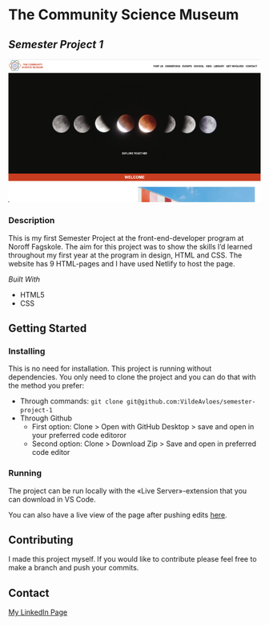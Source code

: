 # The Community Science Museum
## _Semester Project 1_
![Screenshot of the front page of The Community Science Musem. The front page has a menu on the top and a big picture of the moon in different phases.](/images/The-Community-Science-Museum.png)

### Description
This is my first Semester Project at the front-end-developer program at Noroff Fagskole. The aim for this project was to show the skills I’d learned throughout my first year at the program in design, HTML and CSS. The website has 9 HTML-pages and I have used Netlify to host the page. 

_Built With_

- HTML5
- CSS


## Getting Started

### Installing
This is no need for installation. This project is running without dependencies.
You only need to clone the project and you can do that with the method you prefer:

- Through commands: `git clone git@github.com:VildeAvloes/semester-project-1`
-  Through Github
    -  First option: Clone > Open with GitHub Desktop > save and open in your preferred code editoror
    -  Second option: Clone > Download Zip > Save and open in preferred code editor

### Running
The project can be run locally with the «Live Server»-extension that you can download in VS Code.

You can also have a live view of the page after pushing edits [here](https://aesthetic-frangollo-28a904.netlify.app/).


## Contributing
I made this project myself. If you would like to contribute please feel free to make a branch and push your commits. 


## Contact
[My LinkedIn Page](https://www.linkedin.com/in/vilde-avloes/)
